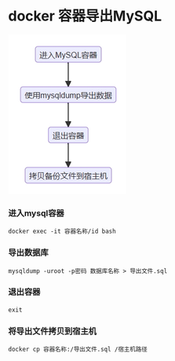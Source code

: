 # docker 容器导出MySQL

![image.png](..%2F..%2Fimages%2Fimage.png)

### 进入mysql容器

```shell
docker exec -it 容器名称/id bash
```

### 导出数据库

```shell
mysqldump -uroot -p密码 数据库名称 > 导出文件.sql
```

### 退出容器

```Shell
exit
```

### 将导出文件拷贝到宿主机

```shell
docker cp 容器名称:/导出文件.sql /宿主机路径
```





